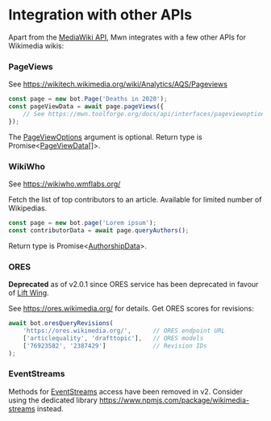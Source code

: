 # Integration with other APIs

Apart from the [MediaWiki API](https://www.mediawiki.org/wiki/API:Main_page), Mwn integrates with a few other APIs for Wikimedia wikis:

### PageViews

See <https://wikitech.wikimedia.org/wiki/Analytics/AQS/Pageviews>

```js
const page = new bot.Page('Deaths in 2020');
const pageViewData = await page.pageViews({
	// See https://mwn.toolforge.org/docs/api/interfaces/pageviewoptions.html for available options
});
```

The [PageViewOptions](https://mwn.toolforge.org/docs/api/interfaces/pageviewoptions.html) argument is optional. Return type is Promise<<a href="https://mwn.toolforge.org/docs/api/interfaces/pageviewdata.html">PageViewData</a>[]>.

### WikiWho

See <https://wikiwho.wmflabs.org/>

Fetch the list of top contributors to an article. Available for limited number of Wikipedias.

```js
const page = new bot.page('Lorem ipsum');
const contributorData = await page.queryAuthors();
```

Return type is Promise<<a href="https://mwn.toolforge.org/docs/api/interfaces/authorshipdata.html">AuthorshipData</a>>.

### ORES

**Deprecated** as of v2.0.1 since ORES service has been deprecated in favour of [Lift Wing](https://wikitech.wikimedia.org/wiki/Machine_Learning/LiftWing).

See <https://ores.wikimedia.org/> for details.
Get ORES scores for revisions:

```js
await bot.oresQueryRevisions(
	'https://ores.wikimedia.org/',		// ORES endpoint URL
	['articlequality', 'drafttopic'],	// ORES models       
	['76923582', '2387429']				// Revision IDs
);
```

### EventStreams

Methods for [EventStreams](https://wikitech.wikimedia.org/wiki/Event_Platform/EventStreams) access have been removed in v2. Consider using the dedicated library <https://www.npmjs.com/package/wikimedia-streams> instead.
